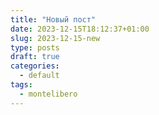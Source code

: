 ```yaml
---
title: "Новый пост"
date: 2023-12-15T18:12:37+01:00
slug: 2023-12-15-new
type: posts
draft: true
categories:
  - default
tags:
  - montelibero
---
```

